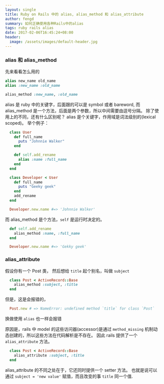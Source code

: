 ```yaml
---
layout: single
title: Ruby on Rails 中的 alias, alias_method 和 alias_attribute
author: fengd
summary: 如何正确使用各种Rails中的alias
tags: ruby rails alias
date: 2017-02-06T16:45:24+08:00
header:
  image: /assets/images/default-header.jpg
---
```


### alias 和 alias_method

先来看看怎么用的

```ruby
alias new_name old_name
alias :new_name :old_name
```

```ruby
alias_method :new_name, :old_name
```

alias 是 ruby 中的关键字，后面跟的可以是 symbol 或者 bareword, 而 alias_method 是一个方法，后面是两个参数，所以中间需要由逗号分隔。 除了使用上的不同，还有什么区别呢？ alias 是个关键字，作用域是词法级别的(lexical scoped)。 举个例子：

```ruby
  class User
    def full_name
      puts "Johnnie Walker"
    end

    def self.add_rename
      alias :name :full_name
    end
  end

  class Developer < User
    def full_name
      puts "Geeky geek"
    end
    add_rename
  end

  Developer.new.name #=> 'Johnnie Walker'
```

而 alias_method 是个方法，`self` 是运行时决定的。

```ruby
  def self.add_rename
    alias_method :name, :full_name
  end

  Developer.new.name #=> 'Gekky geek'
```

### alias_attribute

假设你有一个 Post 类， 然后想给 `title` 起个别名，叫做 `subject`

```ruby
  class Post < ActiveRecord::Base
    alias_method :subject, :title
  end
```

但是，这是会报错的，

```ruby
  Post.new # => NameError: undefined method `title` for class `Post`
```

换做使用 `alias` 也一样会报错

原因是，rails 中 model 的这些访问器(accessor)是通过 `method_missing` 机制动态创建的，所以这些方法在代码解析是不存在。 因此 rails 提供了一个 `alias_attribute` 方法。

```ruby
  class Post < ActiveRecord::Base
    alias_attribute :subject, :title
  end
```

alias_attribute 的不同之处在于，它还同时提供一个 setter 方法。 也就是说可以通过 `subject = 'new value'` 赋值，而且改变的事 `title` 同一个值.




